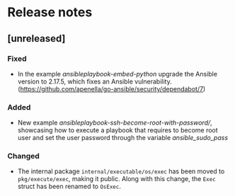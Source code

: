 # Release notes

## [unreleased]

### Fixed

- In the example _ansibleplaybook-embed-python_ upgrade the Ansible version to 2.17.5, which fixes an Ansible vulnerability. (https://github.com/apenella/go-ansible/security/dependabot/7)

### Added

- New example _ansibleplaybook-ssh-become-root-with-password/_, showcasing how to execute a playbook that requires to become root user and set the user password through the variable _ansible_sudo_pass_

### Changed

- The internal package `internal/executable/os/exec` has been moved to `pkg/execute/exec`, making it public. Along with this change, the `Exec` struct has been renamed to `OsExec`.
